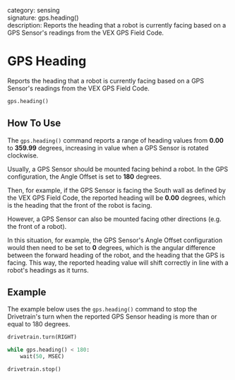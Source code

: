 category: sensing  
signature: gps.heading()  
description: Reports the heading that a robot is currently facing based on a GPS Sensor's readings from the VEX GPS Field Code.  

# GPS Heading

Reports the heading that a robot is currently facing based on a GPS Sensor's readings from the VEX GPS Field Code.

```python
gps.heading()
```

## How To Use

The `gps.heading()` command reports a range of heading values from **0.00** to **359.99** degrees, increasing in value when a GPS Sensor is rotated clockwise.

Usually, a GPS Sensor should be mounted facing behind a robot. In the GPS configuration, the Angle Offset is set to **180** degrees.

Then, for example, if the GPS Sensor is facing the South wall as defined by the VEX GPS Field Code, the reported heading will be **0.00** degrees, which is the heading that the front of the robot is facing.

However, a GPS Sensor can also be mounted facing other directions (e.g. the front of a robot).

In this situation, for example, the GPS Sensor's Angle Offset configuration would then need to be set to **0** degrees, which is the angular difference between the forward heading of the robot, and the heading that the GPS is facing. This way, the reported heading value will shift correctly in line with a robot's headings as it turns.

## Example

The example below uses the `gps.heading()` command to stop the Drivetrain's turn when the reported GPS Sensor heading is more than or equal to 180 degrees.

```python
drivetrain.turn(RIGHT)

while gps.heading() < 180:
    wait(50, MSEC)

drivetrain.stop()
```

<advanced>
</advanced>

